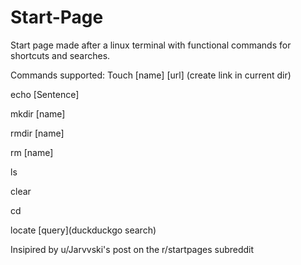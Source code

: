 # Start-Page
Start page made after a linux terminal with functional commands for shortcuts and searches.

Commands supported:
Touch [name] [url] (create link in current dir)

echo [Sentence] 

mkdir [name]

rmdir [name]

rm [name]

ls

clear

cd

locate [query](duckduckgo search)


Insipired by u/Jarvvski's post on the r/startpages subreddit


